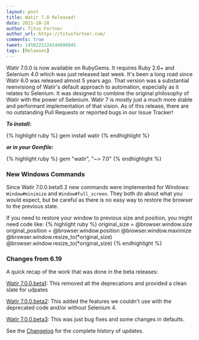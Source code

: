 ```yaml
---
layout: post
title: Watir 7.0 Released!
date: 2021-10-18
author: Titus Fortner
author_url: https://titusfortner.com/
comments: true
tweet: 1450221224244690945
tags: [Releases]
---
```


Watir 7.0.0 is now available on RubyGems. It requires Ruby 2.6+ and Selenium 4.0 which was just released last week. 
It's been a long road since Watir 6.0 was released almost 5 years ago. That version was a substantial reenvisiong
of Watir's default approach to automation, especially as it relates to Selenium. It was designed to combine
the original philosophy of Watir with the power of Selenium. Watir 7 is mostly just a much more 
stable and performant implementation of that vision. As of this release, there are no outstanding Pull Requests 
or reported bugs in our Issue Tracker!

<!--more-->

***To install:***

{% highlight ruby %}
gem install watir
{% endhighlight %}

***or in your Gemfile:***

{% highlight ruby %}
gem "watir", "~> 7.0"
{% endhighlight %}

### New Windows Commands

Since Watir 7.0.0.beta5 2 new commands were implemented for Windows:
`Window#minimize` and `Window#full_screen`. They both do about what you would expect,
but be careful as there is no easy way to restore the browser to the previous state. 

If you need to restore your window to previous size and position, you might need code like:
{% highlight ruby %}
original_size = @browser.window.size
original_position = @browser.window.position
@browser.window.maximize
@browser.window.resize_to(*original_size)
@browser.window.resize_to(*original_size)
{% endhighlight %}


### Changes from 6.19

A quick recap of the work that was done in the beta releases:

[Watir 7.0.0.beta1](http://watir.com/watir-7-0-beta1/):
This removed all the deprecations and provided a clean slate for udpates

[Watir 7.0.0.beta2](http://watir.com/watir-7-0-beta2/): 
This added the features we couldn't use with the deprecated code and/or without Selenium 4.

[Watir 7.0.0.beta3](http://watir.com/watir-7-0-beta3/):
This was just bug fixes and some changes in defaults.


See the [Changelog](https://github.com/watir/watir/blob/main/CHANGES.md)
for the complete history of updates.